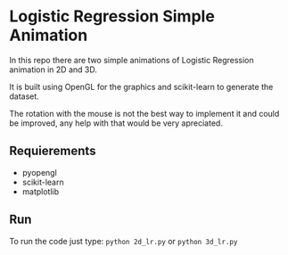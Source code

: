 
# Logistic Regression Simple Animation

In this repo there are two simple animations of Logistic Regression animation in 2D and 3D.

It is built using OpenGL for the graphics and scikit-learn to generate the dataset.

The rotation with the mouse is not the best way to implement it and could be improved, any help with that would be very apreciated.

## Requierements
* pyopengl
* scikit-learn
* matplotlib

## Run
To run the code just type:
`python 2d_lr.py` or `python 3d_lr.py`

